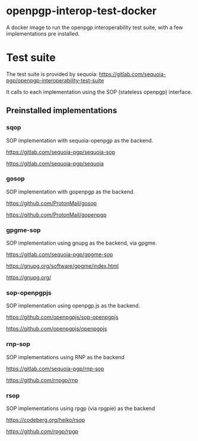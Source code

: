 # openpgp-interop-test-docker

A docker image to run the openpgp interoperability test suite, with a few implementations pre installed.

# Test suite

The test suite is provided by sequoia: https://gitlab.com/sequoia-pgp/openpgp-interoperability-test-suite

It calls to each implementation using the SOP (stateless openpgp) interface.  

## Preinstalled implementations

### sqop

SOP implementation with sequoia-openpgp as the backend.

https://gitlab.com/sequoia-pgp/sequoia-sop

https://gitlab.com/sequoia-pgp/sequoia

### gosop

SOP implementation with gopenpgp as the backend.

https://github.com/ProtonMail/gosop

https://github.com/ProtonMail/gopenpgp

### gpgme-sop

SOP implementation using gnupg as the backend, via gpgme.

https://gitlab.com/sequoia-pgp/gpgme-sop

https://gnupg.org/software/gpgme/index.html

https://gnupg.org/

### sop-openpgpjs

SOP implementation using openpgp.js as the backend.

https://github.com/openpgpjs/sop-openpgpjs

https://github.com/openpgpjs/openpgpjs

### rnp-sop

SOP implementations using RNP as the backend

https://gitlab.com/sequoia-pgp/rnp-sop

https://github.com/rnpgp/rnp

### rsop

SOP implementations using rpgp (via rpgpie) as the backend

https://codeberg.org/heiko/rsop

https://github.com/rpgp/rpgp
